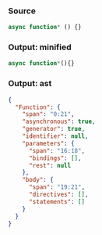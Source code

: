 ### Source
```js parse:expr
async function* () {}
```

### Output: minified
```js
async function*(){}
```

### Output: ast
```json
{
  "Function": {
    "span": "0:21",
    "asynchronous": true,
    "generator": true,
    "identifier": null,
    "parameters": {
      "span": "16:18",
      "bindings": [],
      "rest": null
    },
    "body": {
      "span": "19:21",
      "directives": [],
      "statements": []
    }
  }
}
```
